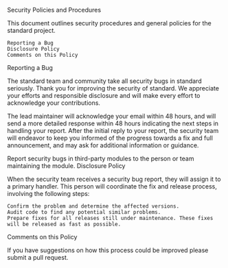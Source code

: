 Security Policies and Procedures

This document outlines security procedures and general policies for the standard project.

    Reporting a Bug
    Disclosure Policy
    Comments on this Policy

Reporting a Bug

The standard team and community take all security bugs in standard seriously. Thank you for improving the security of standard. We appreciate your efforts and responsible disclosure and will make every effort to acknowledge your contributions.

The lead maintainer will acknowledge your email within 48 hours, and will send a more detailed response within 48 hours indicating the next steps in handling your report. After the initial reply to your report, the security team will endeavor to keep you informed of the progress towards a fix and full announcement, and may ask for additional information or guidance.

Report security bugs in third-party modules to the person or team maintaining the module.
Disclosure Policy

When the security team receives a security bug report, they will assign it to a primary handler. This person will coordinate the fix and release process, involving the following steps:

    Confirm the problem and determine the affected versions.
    Audit code to find any potential similar problems.
    Prepare fixes for all releases still under maintenance. These fixes will be released as fast as possible.

Comments on this Policy

If you have suggestions on how this process could be improved please submit a pull request.
